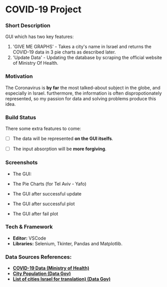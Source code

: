 # COVID-19 Project
### Short Description 
GUI which has two key features:
  1. 'GIVE ME GRAPHS' - Takes a city's name in Israel and returns the COVID-19 data in 3 pie charts as described later.
  2. 'Update Data' - Updating the database by scraping the official website of Ministry Of Health. 

### Motivation 
The Coronavirus is **by far** the most talked-about subject in the globe, and especially in Israel.
furthermore, the information is often dispropotionately represented, so my passion for data and solving problems produce this idea.

### Build Status
There some extra features to come:
  - [ ] The data will be represented **on the GUI itselfs**.
  - [ ] The input absorption will be **more forgiving**.


### Screenshots
- The GUI:

- The Pie Charts (for Tel Aviv - Yafo)

- The GUI after successful update

- The GUI after successful plot

- The GUI after fail plot 


### Tech & Framework 
 - **Editor:** VSCode 
 - **Libraries:** Selenium, Tkinter, Pandas and Matplotlib.
 
### Data Sources References:
- [**COVID-19 Data (Ministry of Health)**](https://datadashboard.health.gov.il/COVID-19/general)
- [**City Population (Data Gov)**](https://data.gov.il/dataset/residents_in_israel_by_communities_and_age_groups/resource/64edd0ee-3d5d-43ce-8562-c336c24dbc1f)
- [**List of cities Israel for translation) (Data Gov)**](https://data.gov.il/dataset/citiesandsettelments/resource/5c78e9fa-c2e2-4771-93ff-7f400a12f7ba)





